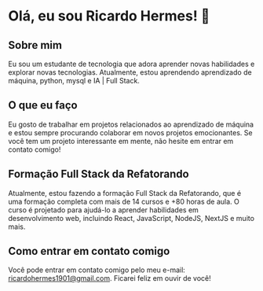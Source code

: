 # Olá, eu sou Ricardo Hermes! 👋

## Sobre mim
Eu sou um estudante de tecnologia que adora aprender novas habilidades e explorar novas tecnologias. Atualmente, estou aprendendo aprendizado de máquina, python, mysql e IA | Full Stack.

## O que eu faço
Eu gosto de trabalhar em projetos relacionados ao aprendizado de máquina e estou sempre procurando colaborar em novos projetos emocionantes. Se você tem um projeto interessante em mente, não hesite em entrar em contato comigo!

## Formação Full Stack da Refatorando
Atualmente, estou fazendo a formação Full Stack da Refatorando, que é uma formação completa com mais de 14 cursos e +80 horas de aula. O curso é projetado para ajudá-lo a aprender habilidades em desenvolvimento web, incluindo React, JavaScript, NodeJS, NextJS e muito mais. 

## Como entrar em contato comigo
Você pode entrar em contato comigo pelo meu e-mail: ricardohermes1901@gmail.com. Ficarei feliz em ouvir de você!
